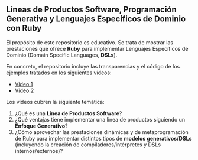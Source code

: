 ## Líneas de Productos Software, Programación Generativa y Lenguajes Específicos de Dominio con Ruby 

El propósito de este repositorio es educativo. Se trata de mostrar las prestaciones que ofrece **Ruby** para implementar Lenguajes Específicos de Dominio (Domain Specific Languages, **DSLs**). 

En concreto, el repositorio incluye las transparencias y el código de los ejemplos tratados en los siguientes vídeos:

- [Video 1](http://drago.intecca.uned.es/download/aW50ZWNjYS51bmVkLmVz_67055_1355387794158_20121130_Ruben_Heradio_Tema_1.mp4)
- [Video 2](http://drago.intecca.uned.es/download/aW50ZWNjYS51bmVkLmVz_67055_1355387794158_20121130_Ruben_Heradio_Tema_1.mp4)

Los vídeos cubren la siguiente temática:

1. ¿Qué es una **Línea de Productos Software**?
2. ¿Qué ventajas tiene implementar una línea de productos siguiendo un **Enfoque Generativo**? 
3. ¿Cómo aprovechar las prestaciones dinámicas y de metaprogramación de Ruby para implementar distintos tipos de **modelos generativos/DSLs** (incluyendo la creación de compiladores/intérpretes y DSLs internos/externos)?
